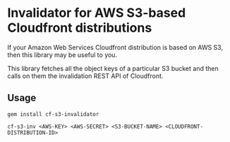 # Invalidator for AWS S3-based Cloudfront distributions

If your Amazon Web Services Cloudfront distribution is based on AWS S3, then
this library may be useful to you.

This library fetches all the object keys of a particular S3 bucket and then
calls on them the invalidation REST API of Cloudfront.

## Usage

`gem install cf-s3-invalidator`

`cf-s3-inv <AWS-KEY> <AWS-SECRET> <S3-BUCKET-NAME> <CLOUDFRONT-DISTRIBUTION-ID>`
